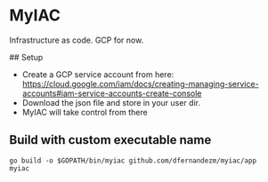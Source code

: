 # MyIAC

Infrastructure as code. GCP for now.

## Setup

* Create a GCP service account from here: https://cloud.google.com/iam/docs/creating-managing-service-accounts#iam-service-accounts-create-console
* Download the json file and store in your user dir.
* MyIAC will take control from there

## Build with custom executable name

```
go build -o $GOPATH/bin/myiac github.com/dfernandezm/myiac/app
myiac
```